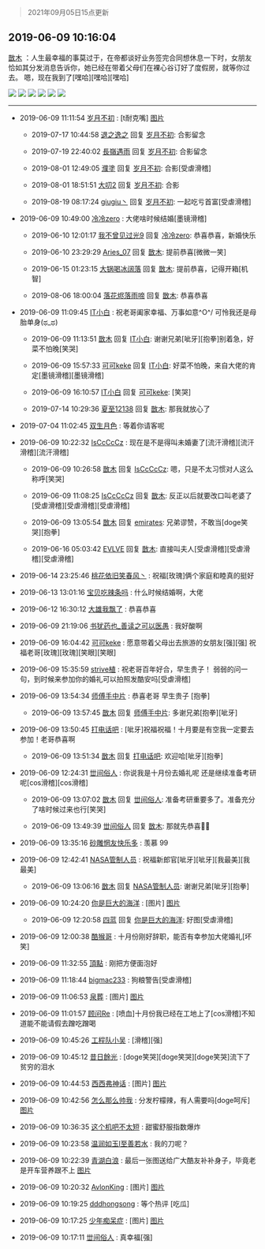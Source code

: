 > 2021年09月05日15点更新
<link rel="stylesheet" href="https://cdn.jsdelivr.net/gh/taotie6/sampleJSON@main/css/photo_show.css">


 ## 2019-06-09 10:16:04 

 [㪚木](https://www.coolapk.com/feed/12142453?shareKey=NWMxMjI2ZTdkYmRhNjEzMTc0YWE~) ：人生最幸福的事莫过于，在帝都谈好业务签完合同想休息一下时，女朋友恰如其分发消息告诉你，她已经在带着父母们在裸心谷订好了度假房，就等你过去。
嗯，现在我到了[嘿哈][嘿哈][嘿哈] 

<div class="album">
<img class="img-item" src="http://image.coolapk.com/feed/2019/0609/10/1081091_88e88da3_6543_3808@3840x2160.jpeg" />
<img class="img-item" src="http://image.coolapk.com/feed/2019/0609/10/1081091_3145fd59_6543_381@1920x1080.jpeg" />
<img class="img-item" src="http://image.coolapk.com/feed/2019/0609/10/1081091_c67d5ac4_6543_3812@1801x1013.jpeg" />
<img class="img-item" src="http://image.coolapk.com/feed/2019/0609/10/1081091_2a166d25_6543_3813@1920x1080.jpeg" />
<img class="img-item" src="http://image.coolapk.com/feed/2019/0609/10/1081091_9acccff1_6543_3815@1920x1080.jpeg" />
<img class="img-item" src="http://image.coolapk.com/feed/2019/0609/10/1081091_5574a639_6543_3817@1662x936.jpeg" />
</div>

 ------- 

- 2019-06-09 11:11:54 [岁月不初](uid=786740) : [t耐克嘴] [图片](http://image.coolapk.com/feed/2019/0609/11/786740_9736a126_9912_2312@1080x1920.jpeg)

    - 2019-07-17 10:44:58 [退之逸之](uid=649325) 回复 [岁月不初](uid=786740): 合影留念 

    - 2019-07-19 22:40:02 [長嶺遇雨](uid=1274651) 回复 [岁月不初](uid=786740): 合影留念 

    - 2019-08-01 12:49:05 [濮塗](uid=613277) 回复 [岁月不初](uid=786740): 合影[受虐滑稽] 

    - 2019-08-01 18:51:51 [大叨2](uid=944726) 回复 [岁月不初](uid=786740): 合影 

    - 2019-08-19 08:17:24 [giugiu丶](uid=793584) 回复 [岁月不初](uid=786740): 一起吃亏首富[受虐滑稽] 

- 2019-06-09 10:49:00 [冷冷zero](uid=1161800) : 大佬啥时候结婚[墨镜滑稽] 

    - 2019-06-10 12:01:17 [我不曾见过光9](uid=1784401) 回复 [冷冷zero](uid=1161800): 恭喜恭喜，新婚快乐 

    - 2019-06-10 23:29:29 [Aries_07](uid=1204639) 回复 [㪚木](uid=1081091): 提前恭喜[微微一笑] 

    - 2019-06-15 01:23:15 [大锅喝冰阔落](uid=1576957) 回复 [㪚木](uid=1081091): 提前恭喜，记得开箱[机智] 

    - 2019-08-06 18:00:04 [落花烬落雨啼](uid=1966083) 回复 [㪚木](uid=1081091): 恭喜恭喜 

- 2019-06-09 11:09:45 [IT小白](uid=1002886) : 祝老哥阖家幸福、万事如意\^O^/
可怜我还是母胎单身(ಥ_ಥ) 

    - 2019-06-09 11:13:51 [㪚木](uid=1081091) 回复 [IT小白](uid=1002886): 谢谢兄弟[呲牙][抱拳]别着急，好菜不怕晚[笑哭] 

    - 2019-06-09 15:57:33 [可可keke](uid=2190423) 回复 [IT小白](uid=1002886): 好菜不怕晚，来自大佬的肯定[墨镜滑稽][墨镜滑稽] 

    - 2019-06-09 16:10:57 [IT小白](uid=1002886) 回复 [可可keke](uid=2190423): [笑哭] 

    - 2019-07-14 10:29:36 [夏至12138](uid=1005385) 回复 [㪚木](uid=1081091): 那我就放心了 

- 2019-07-04 11:02:45 [双生月色](uid=1022906) : 等着你请客呢 

- 2019-06-09 10:22:32 [IsCcCcCz](uid=1309064) : 现在是不是得叫未婚妻了[流汗滑稽][流汗滑稽][流汗滑稽] 

    - 2019-06-09 10:26:58 [㪚木](uid=1081091) 回复 [IsCcCcCz](uid=1309064): 嗯，只是不太习惯对人这么称呼[笑哭] 

    - 2019-06-09 11:08:25 [IsCcCcCz](uid=1309064) 回复 [㪚木](uid=1081091): 反正以后就要改口叫老婆了[受虐滑稽][受虐滑稽][受虐滑稽] 

    - 2019-06-09 13:05:54 [㪚木](uid=1081091) 回复 [emirates](uid=2140963): 兄弟谬赞，不敢当[doge笑哭][抱拳] 

    - 2019-06-16 05:03:42 [EVLVE](uid=624501) 回复 [㪚木](uid=1081091): 直接叫夫人[受虐滑稽][受虐滑稽][受虐滑稽] 

- 2019-06-14 23:25:46 [桃花依旧笑春风丶](uid=744243) : 祝福[玫瑰]俩个家庭和睦真的挺好 

- 2019-06-13 13:01:16 [宝贝吃辣条吗](uid=1179959) : 什么时候结婚啊，大佬 

- 2019-06-12 16:30:12 [大雄我飘了](uid=1450275) : 恭喜恭喜 

- 2019-06-09 21:19:06 [书犹药也_善读之可以医愚](uid=835309) : 我好酸啊 

- 2019-06-09 16:04:42 [可可keke](uid=2190423) : 愿意带着父母出去旅游的女朋友[强][强]
祝福老哥[玫瑰][玫瑰][笑眼][笑眼] 

- 2019-06-09 15:35:59 [strive植](uid=1468928) : 祝老哥百年好合，早生贵子！
弱弱的问一句，到时候来参加你的婚礼可以拍照发酷安吗[受虐滑稽] 

- 2019-06-09 13:54:34 [师傅手中片](uid=1467971) : 恭喜老哥  早生贵子 [抱拳] 

    - 2019-06-09 13:57:45 [㪚木](uid=1081091) 回复 [师傅手中片](uid=1467971): 多谢兄弟[抱拳][呲牙] 

- 2019-06-09 13:50:45 [打电话吧](uid=1906112) : [呲牙]祝福祝福！十月要是有空我一定要去参加！老哥恭喜啊 

    - 2019-06-09 13:51:34 [㪚木](uid=1081091) 回复 [打电话吧](uid=1906112): 欢迎哈[呲牙][抱拳] 

- 2019-06-09 12:24:31 [丗间俗人](uid=1114269) : 你说我是十月份去婚礼呢  还是继续准备考研呢[cos滑稽][cos滑稽] 

    - 2019-06-09 13:07:02 [㪚木](uid=1081091) 回复 [丗间俗人](uid=1114269): 准备考研重要多了。准备充分了啥时候过来也行[笑哭] 

    - 2019-06-09 13:49:39 [丗间俗人](uid=1114269) 回复 [㪚木](uid=1081091): 那就先恭喜🎉🎉 

- 2019-06-09 13:35:16 [砂雕惘友快乐多](uid=2362164) : 羡慕 99 

- 2019-06-09 12:42:41 [NASA管制人员](uid=2379102) : 祝福新郎官[呲牙][呲牙][我最美][我最美] 

    - 2019-06-09 13:06:16 [㪚木](uid=1081091) 回复 [NASA管制人员](uid=2379102): 谢谢兄弟[呲牙][抱拳] 

- 2019-06-09 10:24:20 [你是巨大的海洋](uid=1734651) : [图片] [图片](http://image.coolapk.com/feed/2019/0530/01/2172177_57eafd8e_1392_2814@396x528.jpeg)

    - 2019-06-09 12:20:58 [四蓝](uid=1080851) 回复 [你是巨大的海洋](uid=1734651): 好图[受虐滑稽] 

- 2019-06-09 12:00:38 [酷猴哥](uid=2095740) : 十月份刚好辞职，能否有幸参加大佬婚礼[坏笑] 

- 2019-06-09 11:32:55 [頂點](uid=709510) : 刚把方便面泡好 

- 2019-06-09 11:18:44 [bigmac233](uid=2486571) : 狗粮警告[受虐滑稽] 

- 2019-06-09 11:06:53 [泉葬](uid=1478677) : [图片] [图片](http://image.coolapk.com/feed/2019/0210/19/1134427_1549798567_0503@415x277.gif)

- 2019-06-09 11:01:57 [顾问Re](uid=886479) : [喷血]十月份我已经在工地上了[cos滑稽]不知道能不能请假去蹭吃蹭喝 

- 2019-06-09 10:45:26 [工程队小吴](uid=970294) : [滑稽][强] 

- 2019-06-09 10:45:12 [昔日餘光](uid=950764) : [doge笑哭][doge笑哭][doge笑哭]流下了贫穷的泪水 

- 2019-06-09 10:44:53 [西西弗神话](uid=1418355) : [图片] [图片](http://image.coolapk.com/feed/2019/0608/14/1418355_511b0e67_7040_6483@417x417.jpeg)

- 2019-06-09 10:42:56 [怎么那么帅我](uid=1421130) : 分发柠檬辣，有人需要吗[doge呵斥] [图片](http://image.coolapk.com/feed/2019/0609/10/1421130_8173_1751@240x240.jpg)

- 2019-06-09 10:36:35 [这个机吧不太短](uid=598559) : 甜蜜舒服指数爆炸 

- 2019-06-09 10:23:58 [温润如玉l至善若水](uid=1713789) : 我的刀呢？ 

- 2019-06-09 10:22:39 [青湖白浪](uid=1494466) : 最后一张图送给广大酷友补补身子，毕竟老是开车营养跟不上 [图片](http://image.coolapk.com/feed/2019/0607/20/1166111_4c0c5897_1072_4679@474x860.jpeg)

- 2019-06-09 10:20:32 [AvlonKing](uid=964891) : [图片] [图片](http://image.coolapk.com/feed/2019/0609/10/964891_d9ea0d70_6831_4256@240x240.jpeg)

- 2019-06-09 10:19:25 [dddhongsong](uid=1695734) : 等个热评 [吃瓜] 

- 2019-06-09 10:17:25 [少年痴呆症](uid=749213) : [图片] [图片](http://image.coolapk.com/feed/2019/0609/10/749213_8ef9300e_6644_1182@198x192.jpeg)

- 2019-06-09 10:17:11 [丗间俗人](uid=1114269) : 真幸福[强] 


